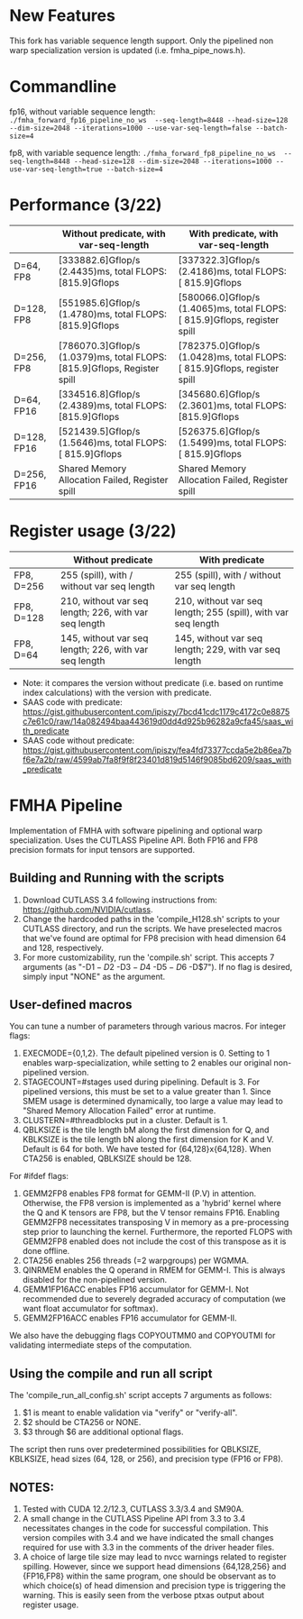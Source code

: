 # New Features
This fork has variable sequence length support. Only the pipelined non warp specialization version is updated (i.e. fmha_pipe_nows.h).

# Commandline
fp16, without variable sequence length:
`./fmha_forward_fp16_pipeline_no_ws  --seq-length=8448 --head-size=128 --dim-size=2048 --iterations=1000 --use-var-seq-length=false --batch-size=4`

fp8, with variable sequence length:
`./fmha_forward_fp8_pipeline_no_ws  --seq-length=8448 --head-size=128 --dim-size=2048 --iterations=1000 --use-var-seq-length=true --batch-size=4`

# Performance (3/22)
|     |Without predicate, with var-seq-length|With predicate, with var-seq-length|
|-----|-----|-----|
|D=64, FP8|[333882.6]Gflop/s  (2.4435)ms, total FLOPS: [815.9]Gflops|[337322.3]Gflop/s  (2.4186)ms, total FLOPS: [ 815.9]Gflops|
|D=128, FP8|[551985.6]Gflop/s  (1.4780)ms, total FLOPS: [815.9]Gflops|[580066.0]Gflop/s  (1.4065)ms, total FLOPS: [ 815.9]Gflops, register spill|
|D=256, FP8|[786070.3]Gflop/s  (1.0379)ms, total FLOPS: [815.9]Gflops, Register spill|[782375.0]Gflop/s  (1.0428)ms, total FLOPS: [ 815.9]Gflops, register spill|
|D=64, FP16|[334516.8]Gflop/s  (2.4389)ms, total FLOPS: [815.9]Gflops|[345680.6]Gflop/s  (2.3601)ms, total FLOPS: [815.9]Gflops|
|D=128, FP16|[521439.5]Gflop/s  (1.5646)ms, total FLOPS: [ 815.9]Gflops|[526375.6]Gflop/s  (1.5499)ms, total FLOPS: [ 815.9]Gflops|
|D=256, FP16|Shared Memory Allocation Failed, Register spill|Shared Memory Allocation Failed, Register spill|

# Register usage (3/22)
|     |Without predicate|With predicate|
|-----|-----|-----|
|FP8, D=256|255 (spill), with / without var seq length|255 (spill), with / without var seq length|
|FP8, D=128|210, without var seq length; 226, with var seq length|210, without var seq length; 255 (spill), with var seq length|
|FP8, D=64|145, without var seq length; 226, with var seq length|145, without var seq length; 229, with var seq length|

* Note: it compares the version without predicate (i.e. based on runtime index calculations) with the version with predicate.
* SAAS code with predicate: https://gist.githubusercontent.com/ipiszy/7bcd41cdc1179c4172c0e8875c7e61c0/raw/14a082494baa443619d0dd4d925b96282a9cfa45/saas_with_predicate
* SAAS code without predicate: https://gist.githubusercontent.com/ipiszy/fea4fd73377ccda5e2b86ea7bf6e7a2b/raw/4599ab7fa8f9f8f23401d819d5146f9085bd6209/saas_with_predicate

# FMHA Pipeline

Implementation of FMHA with software pipelining and optional warp specialization. Uses the CUTLASS Pipeline API. Both FP16 and FP8 precision formats for input tensors are supported.

## Building and Running with the scripts

1. Download CUTLASS 3.4 following instructions from: https://github.com/NVIDIA/cutlass.
2. Change the hardcoded paths in the 'compile_H128.sh' scripts to your CUTLASS directory, and run the scripts. We have preselected macros that we've found are optimal for FP8 precision with head dimension 64 and 128, respectively.
3. For more customizability, run the 'compile.sh' script. This accepts 7 arguments (as "-D$1 -D$2 -D$3 -D$4 -D$5 -D$6 -D$7").  If no flag is desired, simply input "NONE" as the argument.

## User-defined macros

You can tune a number of parameters through various macros. For integer flags:

1. EXECMODE={0,1,2}. The default pipelined version is 0. Setting to 1 enables warp-specialization, while setting to 2 enables our original non-pipelined version.
2. STAGECOUNT=#stages used during pipelining. Default is 3. For pipelined versions, this must be set to a value greater than 1. Since SMEM usage is determined dynamically, too large a value may lead to "Shared Memory Allocation Failed" error at runtime.
3. CLUSTERN=#threadblocks put in a cluster. Default is 1.
4. QBLKSIZE is the tile length bM along the first dimension for Q, and KBLKSIZE is the tile length bN along the first dimension for K and V. Default is 64 for both. We have tested for {64,128}x{64,128}. When CTA256 is enabled, QBLKSIZE should be 128.

For #ifdef flags:

1. GEMM2FP8 enables FP8 format for GEMM-II (P.V) in attention. Otherwise, the FP8 version is implemented as a 'hybrid' kernel where the Q and K tensors are FP8, but the V tensor remains FP16. Enabling GEMM2FP8 necessitates transposing V in memory as a pre-processing step prior to launching the kernel. Furthermore, the reported FLOPS with GEMM2FP8 enabled does not include the cost of this transpose as it is done offline.
2. CTA256 enables 256 threads (=2 warpgroups) per WGMMA.
3. QINRMEM enables the Q operand in RMEM for GEMM-I. This is always disabled for the non-pipelined version.
4. GEMM1FP16ACC enables FP16 accumulator for GEMM-I. Not recommended due to severely degraded accuracy of computation (we want float accumulator for softmax).
5. GEMM2FP16ACC enables FP16 accumulator for GEMM-II.

We also have the debugging flags COPYOUTMM0 and COPYOUTMI for validating intermediate steps of the computation.

## Using the compile and run all script

The 'compile_run_all_config.sh' script accepts 7 arguments as follows:

1. $1 is meant to enable validation via "verify" or "verify-all".
3. $2 should be CTA256 or NONE.
4. $3 through $6 are additional optional flags.

The script then runs over predetermined possibilities for QBLKSIZE, KBLKSIZE, head sizes (64, 128, or 256), and precision type (FP16 or FP8).

## NOTES:

1. Tested with CUDA 12.2/12.3, CUTLASS 3.3/3.4 and SM90A.
2. A small change in the CUTLASS Pipeline API from 3.3 to 3.4 necessitates changes in the code for successful compilation. This version compiles with 3.4 and we have indicated the small changes required for use with 3.3 in the comments of the driver header files.
3. A choice of large tile size may lead to nvcc warnings related to register spilling. However, since we support head dimensions {64,128,256} and {FP16,FP8} within the same program, one should be observant as to which choice(s) of head dimension and precision type is triggering the warning. This is easily seen from the verbose ptxas output about register usage.
